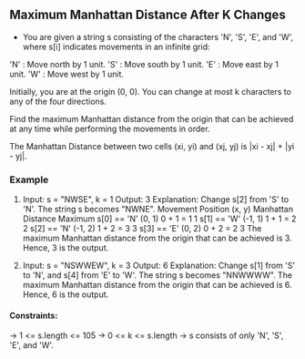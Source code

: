 ## Maximum Manhattan Distance After K Changes

* You are given a string s consisting of the characters 'N', 'S', 'E', and 'W', where s[i] indicates movements in an infinite grid:

'N' : Move north by 1 unit.
'S' : Move south by 1 unit.
'E' : Move east by 1 unit.
'W' : Move west by 1 unit.

Initially, you are at the origin (0, 0). You can change at most k characters to any of the four directions.

Find the maximum Manhattan distance from the origin that can be achieved at any time while performing the movements in order.

The Manhattan Distance between two cells (xi, yi) and (xj, yj) is |xi - xj| + |yi - yj|.
 

### Example

1. Input: s = "NWSE", k = 1
   Output: 3
   Explanation: Change s[2] from 'S' to 'N'. The string s becomes "NWNE".
   Movement	Position (x, y)	Manhattan Distance	Maximum
   s[0] == 'N'	(0, 1)	0 + 1 = 1	1
   s[1] == 'W'	(-1, 1)	1 + 1 = 2	2
   s[2] == 'N'	(-1, 2)	1 + 2 = 3	3
   s[3] == 'E'	(0, 2)	0 + 2 = 2	3
   The maximum Manhattan distance from the origin that can be achieved is 3. Hence, 3 is the output.

2. Input: s = "NSWWEW", k = 3
   Output: 6
   Explanation: Change s[1] from 'S' to 'N', and s[4] from 'E' to 'W'. The string s becomes "NNWWWW".
   The maximum Manhattan distance from the origin that can be achieved is 6. Hence, 6 is the output.

#### Constraints:

 -> 1 <= s.length <= 105
 -> 0 <= k <= s.length
 -> s consists of only 'N', 'S', 'E', and 'W'.